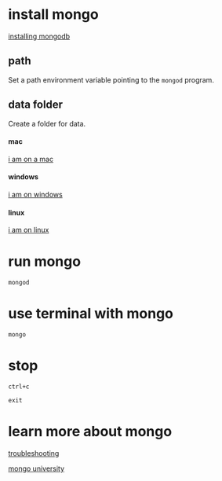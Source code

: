 # install mongo

[installing mongodb](https://www.mongodb.com/download-center#community)

## path

Set a path environment variable pointing to the ```mongod``` program.

## data folder

Create a folder for data.

#### mac
[i am on a mac](https://docs.mongodb.com/manual/tutorial/install-mongodb-on-os-x/#install-mongodb-community-edition-manually)

#### windows
[i am on windows](https://docs.mongodb.com/manual/tutorial/install-mongodb-on-windows/)

#### linux
[i am on linux](https://docs.mongodb.com/manual/tutorial/install-mongodb-on-linux/)

# run mongo
```
mongod
```

# use terminal with mongo
```
mongo
```

# stop
```
ctrl+c
```

```
exit
```

# learn more about mongo

[troubleshooting](https://www.tutorialspoint.com/mongodb/mongodb_environment.htm)

[mongo university](https://university.mongodb.com/)
